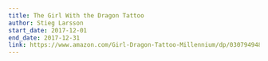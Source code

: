 ```yaml
---
title: The Girl With the Dragon Tattoo
author: Stieg Larsson
start_date: 2017-12-01
end_date: 2017-12-31
link: https://www.amazon.com/Girl-Dragon-Tattoo-Millennium/dp/0307949486
---
```

